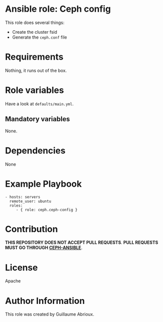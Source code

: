 # Ansible role: Ceph config

This role does several things:

* Create the cluster fsid
* Generate the `ceph.conf` file

# Requirements

Nothing, it runs out of the box.

# Role variables

Have a look at `defaults/main.yml`.

## Mandatory variables

None.

# Dependencies

None

# Example Playbook

```
- hosts: servers
  remote_user: ubuntu
  roles:
     - { role: ceph.ceph-config }
```

# Contribution

**THIS REPOSITORY DOES NOT ACCEPT PULL REQUESTS**.
**PULL REQUESTS MUST GO THROUGH [CEPH-ANSIBLE](https://github.com/ceph/ceph-ansible)**.

# License

Apache

# Author Information

This role was created by Guillaume Abrioux.
